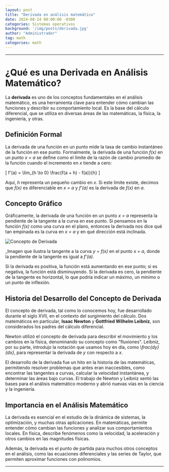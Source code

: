 ```yaml
---
layout: post
title: "Derivada en análisis matemático"
date: 2024-08-24 00:00:00 -0300
categories: Sistemas operativos
background: '/img/posts/derivada.jpg'
author: "Administrador"
tag: math
categories: math
---
```


---

# ¿Qué es una Derivada en Análisis Matemático?

La **derivada** es uno de los conceptos fundamentales en el análisis matemático, es una herramienta clave para 
entender cómo cambian las funciones y describir su comportamiento local. Es la base del cálculo diferencial, que se
utiliza en diversas áreas de las matemáticas, la física, la ingeniería, y otras.

## Definición Formal

La derivada de una función en un punto mide la tasa de cambio instantáneo de la función en ese punto. Formalmente, 
la derivada de una función _f(x)_ en un punto _x = a_ se define como el límite de la razón de cambio promedio
de la función cuando el incremento en _x_ tiende a cero:

\[
f'(a) = \lim_{h \to 0} \frac{f(a + h) - f(a)}{h}
\]

Aquí, _h_ representa un pequeño cambio en _x_. Si este límite existe, decimos que _f(x)_ es diferenciable en _x = a_ y _f'(a)_ 
es la derivada de _f(x)_ en _a_.

## Concepto Gráfico

Gráficamente, la derivada de una función en un punto _x = a_ representa la pendiente de la tangente a la curva en ese punto. 
Si pensamos en la función _f(x)_ como una curva en el plano, entonces la derivada nos dice qué tan empinada es la curva en
_x = a_ y en qué dirección está inclinada.

![Concepto de Derivada](https://upload.wikimedia.org/wikipedia/commons/thumb/3/3f/Tangent_function2.svg/1024px-Tangent_function2.svg.png)

_Imagen que ilustra la tangente a la curva _y = f(x)_ en el punto _x = a_, donde la pendiente de la tangente es igual a 
_f'(a)._

Si la derivada es positiva, la función está aumentando en ese punto; si es negativa, la función está disminuyendo. 
Si la derivada es cero, la pendiente de la tangente es horizontal, lo que podría indicar un máximo, un mínimo o un punto 
de inflexión.

## Historia del Desarrollo del Concepto de Derivada

El concepto de derivada, tal como lo conocemos hoy, fue desarrollado durante el siglo XVII, en el contexto del surgimiento
del cálculo. Dos matemáticos en particular, **Isaac Newton** y **Gottfried Wilhelm Leibniz**, son considerados los padres del 
cálculo diferencial.

Newton utilizó el concepto de derivada para describir el movimiento y los cambios en la física, denominando su concepto como 
"fluxiones". Leibniz, por su parte, introdujo la notación que usamos hoy en día, como _\frac{dy}{dx}_, para representar la 
derivada de _y_ con respecto a _x_.

El desarrollo de la derivada fue un hito en la historia de las matemáticas, permitiendo resolver problemas que antes eran 
inaccesibles, como encontrar las tangentes a curvas, calcular la velocidad instantánea, y determinar las áreas bajo curvas. 
El trabajo de Newton y Leibniz sentó las bases para el análisis matemático moderno y abrió nuevas vías en la ciencia y la 
ingeniería.

## Importancia en el Análisis Matemático

La derivada es esencial en el estudio de la dinámica de sistemas, la optimización, y muchas otras aplicaciones. En matemáticas,
permite entender cómo cambian las funciones y analizar sus comportamientos locales. En física, describe fenómenos como la 
velocidad, la aceleración y otros cambios en las magnitudes físicas.

Además, la derivada es el punto de partida para muchos otros conceptos en el análisis, como las ecuaciones diferenciales y
las series de Taylor, que permiten aproximar funciones con polinomios.

---
